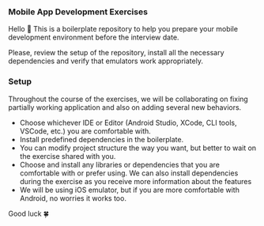 ### **Mobile App Development Exercises**

Hello 👋 This is a boilerplate repository to help you prepare your mobile development environment before the interview
date.

Please, review the setup of the repository, install all the necessary dependencies and verify that emulators work
appropriately.

### **Setup**

Throughout the course of the exercises, we will be collaborating on fixing partially working application and also on
adding several new behaviors.

* Choose whichever IDE or Editor (Android Studio, XCode, CLI tools, VSCode, etc.) you are comfortable with.
* Install predefined dependencies in the boilerplate.
* You can modify project structure the way you want, but better to wait on the exercise shared with you.
* Choose and install any libraries or dependencies that you are comfortable with or prefer using. We can also install
  dependencies during the exercise as you receive more information about the features
* We will be using iOS emulator, but if you are more comfortable with Android, no worries it works too.

Good luck 🍀